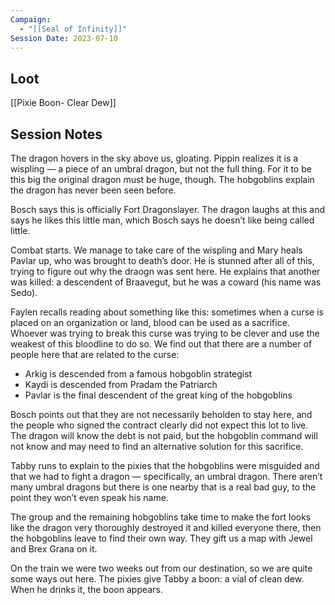 ```yaml
---
Campaign:
  - "[[Seal of Infinity]]"
Session Date: 2023-07-10
---
```

## Loot

[[Pixie Boon- Clear Dew]]

## Session Notes

The dragon hovers in the sky above us, gloating. Pippin realizes it is a wispling — a piece of an umbral dragon, but not the full thing. For it to be this big the original dragon must be huge, though. The hobgoblins explain the dragon has never been seen before.

Bosch says this is officially Fort Dragonslayer. The dragon laughs at this and says he likes this little man, which Bosch says he doesn’t like being called little.

Combat starts. We manage to take care of the wispling and Mary heals Pavlar up, who was brought to death’s door. He is stunned after all of this, trying to figure out why the draogn was sent here. He explains that another was killed: a descendent of Braavegut, but he was a coward (his name was Sedo).

Faylen recalls reading about something like this: sometimes when a curse is placed on an organization or land, blood can be used as a sacrifice. Whoever was trying to break this curse was trying to be clever and use the weakest of this bloodline to do so. We find out that there are a number of people here that are related to the curse:

- Arkig is descended from a famous hobgoblin strategist
- Kaydi is descended from Pradam the Patriarch
- Pavlar is the final descendent of the great king of the hobgoblins

Bosch points out that they are not necessarily beholden to stay here, and the people who signed the contract clearly did not expect this lot to live. The dragon will know the debt is not paid, but the hobgoblin command will not know and may need to find an alternative solution for this sacrifice.

Tabby runs to explain to the pixies that the hobgoblins were misguided and that we had to fight a dragon — specifically, an umbral dragon. There aren’t many umbral dragons but there is one nearby that is a real bad guy, to the point they won’t even speak his name.

The group and the remaining hobgoblins take time to make the fort looks like the dragon very thoroughly destroyed it and killed everyone there, then the hobgoblins leave to find their own way. They gift us a map with Jewel and Brex Grana on it.

On the train we were two weeks out from our destination, so we are quite some ways out here. The pixies give Tabby a boon: a vial of clean dew. When he drinks it, the boon appears.